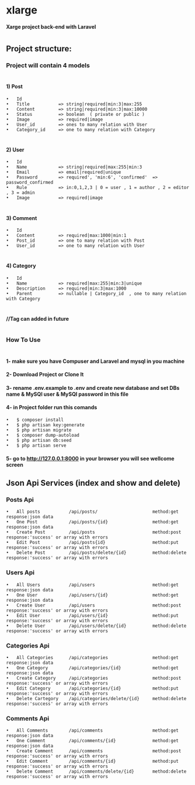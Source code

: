 #                   xlarge
####    Xarge project back-end with Laravel
#
#
## Project structure:
### Project will contain 4 models
#
#### 1)	Post
    •	Id
    •	Title           => string|required|min:3|max:255
    •	Content         => string|required|min:3|max:10000
    •	Status          => boolean  ( private or public )
    •	Image           => required|image
    •	User_id         => ones to many relation with User
    •	Category_id     => one to many relation with Category
#
#### 2)	User
    •	Id
    •	Name            => string|required|max:255|min:3
    •	Email           => email|required|unique
    •	Password        => required', 'min:6', 'confirmed'  => password_confirmed
    •	Rule            => in:0,1,2,3 | 0 = user , 1 = author , 2 = editor , 3 = admin 
    •	Image           => required|image
#
#### 3)	Comment
    •	Id
    •	Content         => required|max:1000|min:1
    •	Post_id         => one to many relation with Post
    •	User_id         => one to many relation with User
#
#### 4)	Category
    •	Id
    •	Name            => required|max:255|min:3|unique
    •	Description     => required|min:3|max:1000
    •	Parent          => nullable | Category_id  , one to many relation with Category
#
####  //Tag can added in future
#
#
### How To Use
#
#### 1- make sure you have Compuser and Laravel and mysql in you machine
#### 2- Download Project or Clone It
#### 3- rename .env.example to .env and create new database and set DBs name & MySQl user & MySQl password in this file
#### 4- in Project folder run this comands
    •	$ composer install
    •	$ php artisan key:generate
    •	$ php artisan migrate
    •	$ composer dump-autoload
    •	$ php artisan db:seed
    •	$ php artisan serve
#### 5- go to http://127.0.0.1:8000 in your browser you will see wellcome screen
##
## Json Api Services (index and show and delete)
### Posts Api
    •	All posts           /api/posts/                     method:get          response:json data          
    •	One Post            /api/posts/{id}                 method:get          response:json data
    •	Create Post         /api/posts                      method:post         response:'success' or array with errors
    •	Edit Post           /api/posts{id}                  method:put          response:'success' or array with errors
    •	Delete Post         /api/posts/delete/{id}          method:delete       response:'success' or array with errors
### Users Api
    •	All Users           /api/users                      method:get          response:json data
    •	One User            /api/users/{id}                 method:get          response:json data
    •	Create User         /api/users                      method:post         response:'success' or array with errors
    •	Edit User           /api/users/{id}                 method:put          response:'success' or array with errors
    •	Delete User         /api/users/delete/{id}          method:delete       response:'success' or array with errors
### Categories Api
    •	All Categories      /api/categories                 method:get          response:json data
    •	One Category        /api/categories/{id}            method:get          response:json data
    •	Create Category     /api/categories                 method:post         response:'success' or array with errors
    •	Edit Category       /api/categories/{id}            method:put          response:'success' or array with errors
    •	Delete Cartegory    /api/categories/delete/{id}     method:delete       response:'success' or array with errors
### Comments Api
    •	All Comments        /api/comments                   method:get          response:json data
    •	One Comment         /api/comments/{id}              method:get          response:json data
    •	Create Comment      /api/comments                   method:post         response:'success' or array with errors
    •	Edit Comment        /api/comments/{id}              method:put          response:'success' or array with errors
    •	Delete Comment      /api/comments/delete/{id}       method:delete       response:'success' or array with errors
